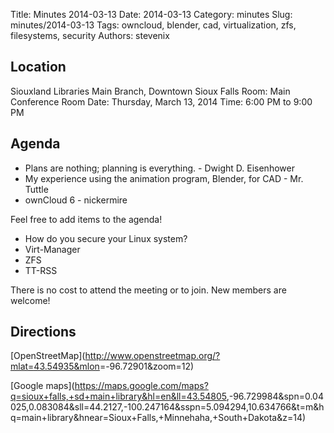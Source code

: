 Title: Minutes 2014-03-13
Date: 2014-03-13
Category: minutes
Slug: minutes/2014-03-13
Tags: owncloud, blender, cad, virtualization, zfs, filesystems, security
Authors: stevenix
<!---
Summary:
-->

Location
--------

Siouxland Libraries Main Branch, Downtown Sioux Falls Room: Main
Conference Room Date: Thursday, March 13, 2014 Time: 6:00 PM to 9:00 PM

Agenda
------

<!-- PELICAN_BEGIN_SUMMARY -->

* Plans are nothing; planning is everything. - Dwight D. Eisenhower
* My experience using the animation program, Blender, for CAD - Mr. Tuttle
* ownCloud 6 - nickermire

Feel free to add items to the agenda!

* How do you secure your Linux system?
* Virt-Manager
* ZFS
* TT-RSS

<!-- PELICAN_END_SUMMARY -->

There is no cost to attend the meeting or to join. New members are
welcome!

Directions
----------

[OpenStreetMap](<http://www.openstreetmap.org/?mlat=43.54935&mlon>=-96.72901&zoom=12)

[Google
maps](<https://maps.google.com/maps?q=sioux+falls,+sd+main+library&hl=en&ll=43.54805>,-96.729984&spn=0.04025,0.083084&sll=44.2127,-100.247164&sspn=5.094294,10.634766&t=m&hq=main+library&hnear=Sioux+Falls,+Minnehaha,+South+Dakota&z=14)
